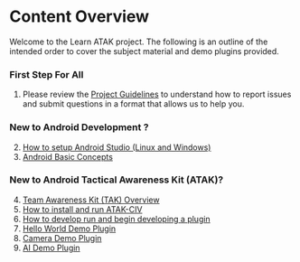 # Content Overview

Welcome to the Learn ATAK project. The following is an outline of the intended order to cover the subject material and demo plugins provided.

### First Step For All

1. Please review the [Project Guidelines](./1_Guidelines.md) to understand how to report issues and submit questions in a format that allows us to help you.

### New to Android Development ?

2. [How to setup Android Studio (Linux and Windows)](./2_Android_Studio_Setup.md)
3. [Android Basic Concepts](./3_Android_Basics.md)

### New to Android Tactical Awareness Kit (ATAK)?

4. [Team Awareness Kit (TAK) Overview](./4_TAK_Overview.md)
6. [How to install and run ATAK-CIV](./5_Run_ATAK.md)
7. [How to develop run and begin developing a plugin](./6_ATAK_Plugin.md)
8. [Hello World Demo Plugin](../demo-hello-world/README.md)
9. [Camera Demo Plugin](../demo-camera/README.md)
9. [AI Demo Plugin](../demo-ai/README.md)

